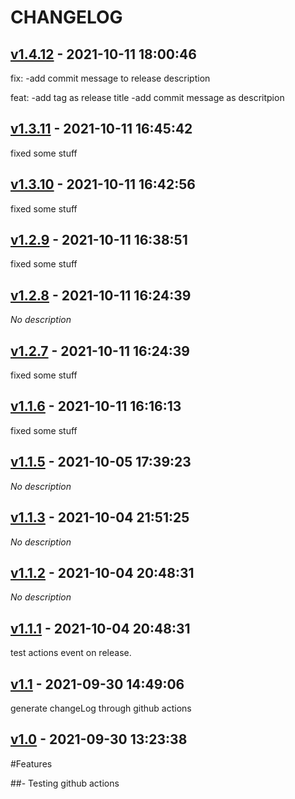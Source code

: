 # CHANGELOG

## [v1.4.12](https://github.com/rp-01/react-query-starwars/releases/tag/v1.4.12) - 2021-10-11 18:00:46

fix:
-add commit message to release description

feat:
-add tag as release title
-add commit message as descritpion

## [v1.3.11](https://github.com/rp-01/react-query-starwars/releases/tag/v1.3.11) - 2021-10-11 16:45:42

fixed some stuff

## [v1.3.10](https://github.com/rp-01/react-query-starwars/releases/tag/v1.3.10) - 2021-10-11 16:42:56

fixed some stuff

## [v1.2.9](https://github.com/rp-01/react-query-starwars/releases/tag/v1.2.9) - 2021-10-11 16:38:51

fixed some stuff

## [v1.2.8](https://github.com/rp-01/react-query-starwars/releases/tag/v1.2.8) - 2021-10-11 16:24:39

*No description*

## [v1.2.7](https://github.com/rp-01/react-query-starwars/releases/tag/v1.2.7) - 2021-10-11 16:24:39

fixed some stuff

## [v1.1.6](https://github.com/rp-01/react-query-starwars/releases/tag/v1.1.6) - 2021-10-11 16:16:13

fixed some stuff

## [v1.1.5](https://github.com/rp-01/react-query-starwars/releases/tag/v1.1.5) - 2021-10-05 17:39:23

*No description*

## [v1.1.3](https://github.com/rp-01/react-query-starwars/releases/tag/v1.1.3) - 2021-10-04 21:51:25

*No description*

## [v1.1.2](https://github.com/rp-01/react-query-starwars/releases/tag/v1.1.2) - 2021-10-04 20:48:31

*No description*

## [v1.1.1](https://github.com/rp-01/react-query-starwars/releases/tag/v1.1.1) - 2021-10-04 20:48:31

test actions event on release.

## [v1.1](https://github.com/rp-01/react-query-starwars/releases/tag/v1.1) - 2021-09-30 14:49:06

generate changeLog through github actions

## [v1.0](https://github.com/rp-01/react-query-starwars/releases/tag/v1.0) - 2021-09-30 13:23:38

#Features

##- Testing github actions


